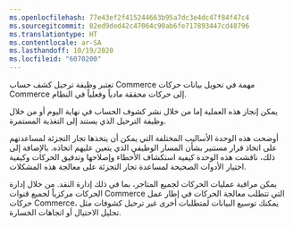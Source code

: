 ```yaml
---
ms.openlocfilehash: 77e43ef2f415244663b95a7dc3e4dc47f84f47c4
ms.sourcegitcommit: 82ed9ded42c47064c90ab6fe717893447cd48796
ms.translationtype: HT
ms.contentlocale: ar-SA
ms.lasthandoff: 10/19/2020
ms.locfileid: "6070200"
---
```

تعتبر وظيفة ترحيل كشف حساب Commerce مهمة في تحويل بيانات حركات Commerce إلى حركات محققة مادياً وفعلياً في النظام. 

يمكن إنجاز هذه العملية إما من خلال نشر كشوف الحساب في نهاية اليوم أو من خلال وظيفة الترحيل الذي يستند إلى التغذية المستمرة‬. 

أوضحت هذه الوحدة الأساليب المختلفة التي يمكن أن يتخذها تجار التجزئة لمساعدتهم على اتخاذ قرار مستنير بشأن المسار الوظيفي الذي يتعين عليهم اتخاذه. بالإضافة إلى ذلك، ناقشت هذه الوحدة كيفية استكشاف الأخطاء وإصلاحها وتدقيق الحركات وكيفية اختيار الأدوات الصحيحة لمساعدة تجار التجزئة على معالجة هذه المشكلات. 

يمكن مراقبة عمليات الحركات لجميع المتاجر، بما في ذلك إدارة النقد. من خلال إدارة الحركات مركزياً لجميع قنوات Commerce التي تتطلب معالجة الحركات في إطار عمل حركات Commerce، يمكنك توسيع البيانات لمتطلبات أخرى غير ترحيل كشوفات مثل تحليل الاحتيال أو اتجاهات الخسارة. 

